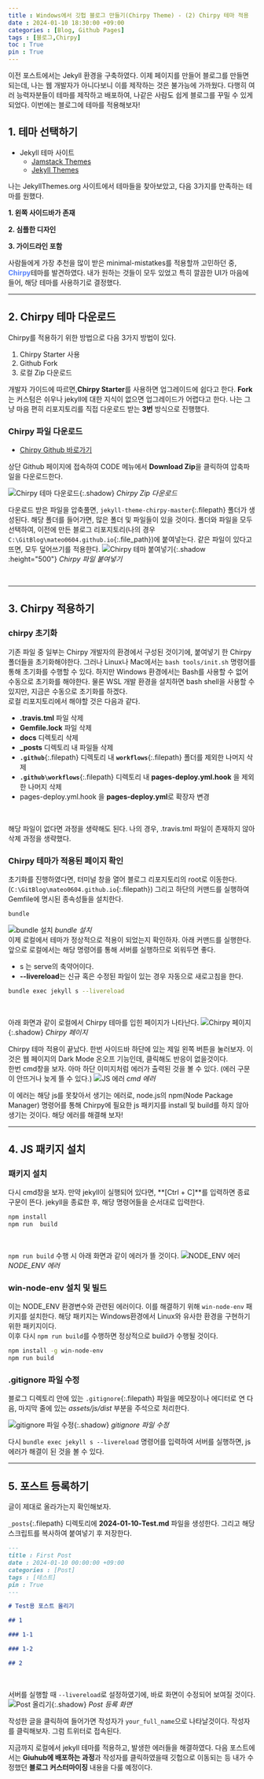 ```yaml
---
title : Windows에서 깃헙 블로그 만들기(Chirpy Theme) - (2) Chirpy 테마 적용
date : 2024-01-10 18:30:00 +09:00
categories : [Blog, Github Pages]
tags : [블로그,Chirpy]
toc : True
pin : True
---
```


이전 포스트에서는 Jekyll 환경을 구축하였다. 이제 페이지를 만들어 블로그를 만들면 되는데, 나는 웹 개발자가 아니다보니 이를 제작하는 것은 불가능에 가까웠다. 다행히 여러 능력자분들이 테마를 제작하고 배포하여, 나같은 사람도 쉽게 블로그를 꾸밀 수 있게 되었다.
이번에는 블로그에 테마를 적용해보자!
<br>


## **1. 테마 선택하기**
- Jekyll 테마 사이트
  <!-- * [JekyllThemes.org](http://jekyllthemes.org/) -->
  * [Jamstack Themes](https://jamstackthemes.dev/ssg/jekyll/)
  * [Jekyll Themes](https://jekyll-themes.com/)

나는 JekyllThemes.org 사이트에서 테마들을 찾아보았고, 다음 3가지를 만족하는 테마를 원했다.

**1. 왼쪽 사이드바가 존재**

**2. 심플한 디자인**

**3. 가이드라인 포함**

사람들에게 가장 추천을 많이 받은 minimal-mistatkes를 적용할까 고민하던 중, <span style="color:#5882FA">**Chirpy**</span>테마를 발견하였다. 내가 원하는 것들이 모두 있었고 특히 깔끔한 UI가 마음에 들어, 해당 테마를 사용하기로 결정했다.

---

## **2. Chirpy 테마 다운로드**
Chirpy를 적용하기 위한 방법으로 다음 3가지 방법이 있다.
1. Chirpy Starter 사용
2. Github Fork
3. 로컬 Zip 다운로드

개발자 가이드에 따르면,**Chirpy Starter**를 사용하면 업그레이드에 쉽다고 한다.
**Fork**는 커스텀은 쉬우나 jekyll에 대한 지식이 없으면 업그레이드가 어렵다고 한다.
나는 그냥 마음 편히 리포지토리를 직접 다운로드 받는 **3번** 방식으로 진행했다.

### **Chirpy 파일 다운로드**
- [Chirpy Github 바로가기](https://github.com/cotes2020/jekyll-theme-chirpy)
  
상단 Github 페이지에 접속하여 CODE 메뉴에서 **Download Zip**을 클릭하여 압축파일을 다운로드한다.

![Chirpy 테마 다운로드](/assets/posts/blog/github/02/01.png){:.shadow}
_Chirpy Zip 다운로드_
<br>

다운로드 받은 파일을 압축풀면, `jekyll-theme-chirpy-master`{:.filepath} 폴더가 생성된다.
해당 폴더를 들어가면, 많은 폴더 및 파일들이 있을 것이다. 
폴더와 파일을 모두 선택하여, 이전에 만든 블로그 리포지토리(나의 경우 `C:\GitBlog\mateo0604.github.io`{:.file_path})에 붙여넣는다. 
같은 파일이 있다고 뜨면, 모두 덮어쓰기를 적용한다.
![Chirpy 테마 붙여넣기](/assets/posts/blog/github/02/02.png){:.shadow :height="500"}
_Chirpy 파일 붙여넣기_

<br>

---

## **3. Chirpy 적용하기**

### **chirpy 초기화**
기존 파일 중 일부는 Chirpy 개발자의 환경에서 구성된 것이기에, 붙여넣기 한 Chirpy 폴더들을 초기화해야한다. 그러나 Linux나 Mac에서는 `bash tools/init.sh` 명령어를 통해 초기화를 수행할 수 있다. 하지만 Windows 환경에서는 Bash를 사용할 수 없어 수동으로 초기화를 해야한다. 물론 WSL 개발 환경을 설치하면 bash shell을 사용할 수 있지만, 지금은 수동으로 초기화를 하겠다.
<br>
로컬 리포지토리에서 해야할 것은 다음과 같다.

- **.travis.tml** 파일 삭제
- **Gemfile.lock** 파일 삭제
- **docs** 디렉토리 삭제
- **_posts** 디렉토리 내 파일들 삭제
- **`.github`**{:.filepath} 디렉토리 내 **`workflows`**{:.filepath} 폴더를 제외한 나머지 삭제
- **`.github\workflows`**{:.filepath} 디렉토리 내 **pages-deploy.yml.hook** 을 제외한 나머지 삭제
- pages-deploy.yml.hook 을 **pages-deploy.yml**로 확장자 변경
<br>

해당 파일이 없다면 과정을 생략해도 된다. 나의 경우, .travis.tml 파일이 존재하지 않아 삭제 과정을 생략했다.
<br>

### **Chirpy 테마가 적용된 페이지 확인**
초기화를 진행하였다면, 터미널 창을 열어 블로그 리포지토리의 root로 이동한다.(`C:\GitBlog\mateo0604.github.io`{:.filepath})
그리고 하단의 커맨드를 실행하여 Gemfile에 명시된 종속성들을 설치한다.
```bash
bundle
```
![bundle 설치](/assets/posts/blog/github/02/04.png)
_bundle 설치_
<br>
이제 로컬에서 테마가 정상적으로 적용이 되었는지 확인하자.
아래 커맨드를 실행한다. 앞으로 로컬에서는 해당 명령어를 통해 서버를 실행하므로 외워두면 좋다.

- s 는 serve의 축약어이다.
- **--livereload**는 신규 혹은 수정된 파일이 있는 경우 자동으로 새로고침을 한다.

```bash
bundle exec jekyll s --livereload
```
<br>

아래 화면과 같이 로컬에서 Chirpy 테마를 입힌 페이지가 나타난다.
 ![Chirpy 페이지](/assets/posts/blog/github/02/05.png){:.shadow}
 _Chirpy 페이지_
<br> 

Chirpy 테마 적용이 끝났다. 한번 사이드바 하단에 있는 제일 왼쪽 버튼을 눌러보자. 이것은 웹 페이지의 Dark Mode 온오프 기능인데, 클릭해도 반응이 없을것이다.<br>
한번 cmd창을 보자. 아마 하단 이미지처럼 에러가 출력된 것을 볼 수 있다. (에러 구문이 안뜨거나 늦게 뜰 수 있다.)
![JS 에러](/assets/posts/blog/github/02/06.png)
_cmd 에러_

이 에러는 해당 js를 못찾아서 생기는 에러로, node.js의 npm(Node Package Manager) 명령어를 통해 Chirpy에 필요한 js 패키지를 install 및 build를 하지 않아 생기는 것이다.
해당 에러를 해결해 보자!
<br>

---

## **4. JS 패키지 설치**

### **패키지 설치**
다시 cmd창을 보자. 만약 jekyll이 실행되어 있다면, **[Ctrl + C]**를 입력하면 종료 구문이 뜬다. jekyll을 종료한 후, 해당 명령어들을 순서대로 입력한다.
```bash
npm install
npm run  build
```
<br>

`npm run build` 수행 시 아래 화면과 같이 에러가 뜰 것이다. 
![NODE_ENV 에러](/assets/posts/blog/github/02/07.png)
_NODE\_ENV 에러_
<br>

### **win-node-env 설치 및 빌드**
이는 NODE_ENV 환경변수와 관련된 에러이다. 이를 해결하기 위해 `win-node-env` 패키지를 설치한다. 해당 패키지는 Windows환경에서 Linux와 유사한 환경을 구현하기 위한 패키지이다.<br>
이후 다시 `npm run build`를 수행하면 정상적으로 build가 수행될 것이다. 
```bash
npm install -g win-node-env
npm run build
```

### **.gitignore 파일 수정**
블로그 디렉토리 안에 있는 `.gitignore`{:.filepath} 파일을 메모장이나 에디터로 연 다음, 마지막 줄에 있는 *assets/js/dist* 부분을 주석으로 처리한다.

![gitignore 파일 수정](/assets/posts/blog/github/02/08.png){:.shadow}
_gitignore 파일 수정_
<br>

다시 `bundle exec jekyll s --livereload` 명령어를 입력하여 서버를 실행하면, js 에러가 해결이 된 것을 볼 수 있다.
<br>

---
## **5. 포스트 등록하기**
글이 제대로 올라가는지 확인해보자.<br>

`_posts`{:.filepath} 디렉토리에 **2024-01-10-Test.md** 파일을 생성한다.
그리고 해당 스크립트를 복사하여 붙여넣기 후 저장한다. 

```markdown
---
title : First Post
date : 2024-01-10 00:00:00 +09:00
categories : [Post]
tags : [테스트]
pin : True
---

# Test용 포스트 올리기

## 1

### 1-1

### 1-2

## 2

```
<br>

서버를 실행할 때 `--livereload`로 설정하였기에, 바로 화면이 수정되어 보여질 것이다. 
![Post 올리기](/assets/posts/blog/github/02/09.png){:.shadow}
_Post 등록 화면_
<br>

작성한 글을 클릭하여 들어가면 작성자가 `your_full_name`으로 나타날것이다.  작성자를 클릭해보자. 그럼 트위터로 접속된다.
<br>

지금까지 로컬에서 jekyll 테마를 적용하고, 발생한 에러들을 해결하였다. 다음 포스트에서는 **Giuhub에 배포하는 과정**과 작성자를 클릭하였을때 깃헙으로 이동되는 등 내가 수정했던 **블로그 커스터마이징** 내용을 다룰 예정이다.






